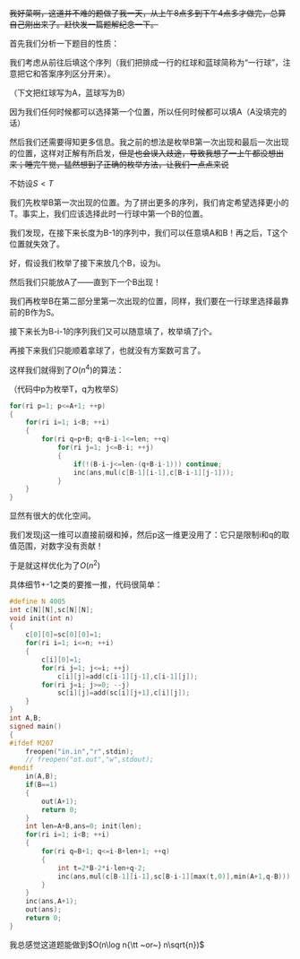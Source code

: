 ~~我好菜啊，这道并不难的题做了我一天，从上午8点多到下午4点多才做完，总算自己刚出来了。赶快发一篇题解纪念一下。~~

首先我们分析一下题目的性质：

我们考虑从前往后填这个序列（我们把排成一行的红球和蓝球简称为“一行球”，注意把它和答案序列区分开来）。

（下文把红球写为A，蓝球写为B）

因为我们任何时候都可以选择第一个位置，所以任何时候都可以填A（A没填完的话）

然后我们还需要得知更多信息。我之前的想法是枚举B第一次出现和最后一次出现的位置，这样对正解有所启发，~~但是也会误入歧途，导致我想了一上午都没想出来；睡完午觉，猛然想到了正确的枚举方法，让我们一点点来说~~

不妨设$S<T$

我们先枚举B第一次出现的位置。为了拼出更多的序列，我们肯定希望选择更小的T。事实上，我们应该选择此时一行球中第一个B的位置。

我们发现，在接下来长度为B-1的序列中，我们可以任意填A和B！再之后，T这个位置就失效了。

好，假设我们枚举了接下来放几个B，设为i。

然后我们只能放A了——直到下一个B出现！

我们再枚举B在第二部分里第一次出现的位置，同样，我们要在一行球里选择最靠前的B作为S。

接下来长为B-i-1的序列我们又可以随意填了，枚举填了j个。

再接下来我们只能顺着拿球了，也就没有方案数可言了。

这样我们就得到了$O(n^4)$的算法：

（代码中p为枚举T，q为枚举S）

```cpp
for(ri p=1; p<=A+1; ++p)
{
	for(ri i=1; i<B; ++i)
	{
		for(ri q=p+B; q+B-i-1<=len; ++q)
			for(ri j=1; j<=B-i; ++j)
			{
				if(!(B-i-j<=len-(q+B-i-1))) continue;
				inc(ans,mul(c[B-1][i-1],c[B-i-1][j-1]));
			}
	}
}
```

显然有很大的优化空间。

我们发现j这一维可以直接前缀和掉，然后p这一维更没用了：它只是限制i和q的取值范围，对数字没有贡献！

于是就这样优化为了$O(n^2)$

具体细节+-1之类的要推一推，代码很简单：

```cpp
#define N 4005
int c[N][N],sc[N][N];
void init(int n)
{
	c[0][0]=sc[0][0]=1;
	for(ri i=1; i<=n; ++i)
	{
		c[i][0]=1;
		for(ri j=1; j<=i; ++j)
			c[i][j]=add(c[i-1][j-1],c[i-1][j]);
		for(ri j=i; j>=0; --j)
			sc[i][j]=add(sc[i][j+1],c[i][j]);
	}
}
int A,B;
signed main()
{
#ifdef M207
	freopen("in.in","r",stdin);
	// freopen("ot.out","w",stdout);
#endif
	in(A,B);
	if(B==1)
	{
		out(A+1);
		return 0;
	}
	int len=A+B,ans=0; init(len);
	for(ri i=1; i<B; ++i)
	{
		for(ri q=B+1; q<=i-B+len+1; ++q)
		{
			int t=2*B-2*i-len+q-2;
			inc(ans,mul(c[B-1][i-1],sc[B-i-1][max(t,0)],min(A+1,q-B)));
		}
	}
	inc(ans,A+1);
	out(ans);
	return 0;
}
```

我总感觉这道题能做到$O(n\log n{\tt ~or~} n\sqrt{n})$